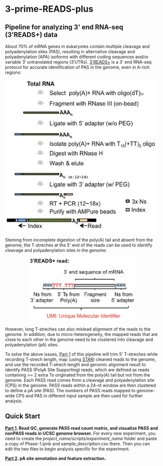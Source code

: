 # 3-prime-READS-plus
## Pipeline for analyzing 3' end RNA-seq (3'READS+) data 

About 70% of mRNA genes in eukaryotes contain multiple cleavage and polyadenylation sites (PAS), resulting in alternative cleavage and polyadenylation (APA) isoforms with different coding sequences and/or variable 3′ untranslated regions (3′UTRs). [3'READS+](https://www.ncbi.nlm.nih.gov/pmc/articles/PMC5029459/) is a 3' end RNA-seq protocol for accurate identification of PAS in the genome, even in A-rich regions:

<p align="center">
  <img src="images/flowchart.jpg" width="500" height="500">
</p>

Steming from incomplete digestion of the poly(A) tail and absent from the genome, the T-streches at the 5' end of the reads can be used to identify cleavage and polyadenylation sites in the genome:

<p align="center">
  <img src="images/read.jpg" width="350" height="210" class="center">
</p>

However, long T-streches can also mislead alignment of the reads to the genome. In addition, due to micro-heterogeneity, the mapped reads that are close to each other in the genome need to be clustered into cleavage and polyadenylation (pA) sites.

To solve the above issues, [Part 1](https://github.com/DinghaiZ/3-prime-READS-plus/blob/master/projects/project_1/scripts/experiment_1/Part-1.ipynb) of this pipeline will trim 5' T-streches while recording T-strech length, map (using [STAR](https://github.com/alexdobin/STAR)) cleaned reads to the genome, and use the recorded T-strech length and genomic alignment result to identify PASS (PolyA Site Supporting) reads, which are defined as reads containing >= 2 extra Ts originated from the poly(A) tail but not from the genome. Each PASS read comes from a cleavage and polyadenylation site (CPS) in the genome. PASS reads within a 24-nt window are then clustered to define a pA site (PAS). The numbers of PASS reads mapped to genome-wide CPS and PAS in different input sample are then used for further analysis. 


## Quick Start

**[Part 1](https://github.com/DinghaiZ/3-prime-READS-plus/blob/master/projects/project_1/scripts/experiment_1/Part-1.ipynb). Read QC, generate PASS read count matrix,  and visualize PASS and nonPASS reads in UCSC genome browser.** For every new experiment, you need to create the _project_name/scripts/experiment_name_ folder and paste a copy of Phase-1.ipnb and sample_description.csv there. Then you can edit the two files to begin analysis specific for the experiment.

**[Part 2](https://github.com/DinghaiZ/3-prime-READS-plus/blob/master/projects/project_1/scripts/experiment_1/Phase-2.ipynb). pA site annotation and feature extraction.**  

